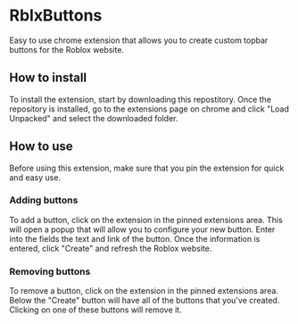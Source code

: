 # RblxButtons
Easy to use chrome extension that allows you to create custom topbar buttons for the Roblox website.

## How to install
To install the extension, start by downloading this repostitory. Once the repository is installed, go to the extensions page on chrome and click "Load Unpacked" and select the downloaded folder.

## How to use
Before using this extension, make sure that you pin the extension for quick and easy use.
### Adding buttons
To add a button, click on the extension in the pinned extensions area. This will open a popup that will allow you to configure your new button. Enter into the fields the text and link of the button. Once the information is entered, click "Create" and refresh the Roblox website.

### Removing buttons
To remove a button, click on the extension in the pinned extensions area. Below the "Create" button will have all of the buttons that you've created. Clicking on one of these buttons will remove it.